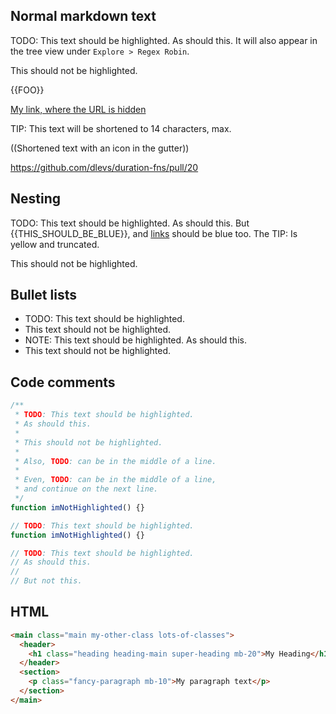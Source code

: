 ## Normal markdown text

TODO: This text should be highlighted.
As should this. It will also appear in the tree view under `Explore > Regex Robin`.

This should not be highlighted.

{{FOO}}

[My link, where the URL is hidden](https://google.com)

TIP: This text will be shortened to 14 characters, max.

((Shortened text with an icon in the gutter))

https://github.com/dlevs/duration-fns/pull/20

## Nesting

TODO: This text should be highlighted.
As should this. But {{THIS_SHOULD_BE_BLUE}}, and [links](https://google.com) should be blue too.
The TIP: Is yellow and truncated.

This should not be highlighted.

## Bullet lists

- TODO: This text should be highlighted.
- This text should not be highlighted.
- NOTE: This text should be highlighted.
  As should this.
- This text should not be highlighted.

## Code comments

```typescript
/**
 * TODO: This text should be highlighted.
 * As should this.
 *
 * This should not be highlighted.
 *
 * Also, TODO: can be in the middle of a line.
 *
 * Even, TODO: can be in the middle of a line,
 * and continue on the next line.
 */
function imNotHighlighted() {}

// TODO: This text should be highlighted.
function imNotHighlighted() {}

// TODO: This text should be highlighted.
// As should this.
//
// But not this.
```

## HTML

```html
<main class="main my-other-class lots-of-classes">
  <header>
    <h1 class="heading heading-main super-heading mb-20">My Heading</h1>
  </header>
  <section>
    <p class="fancy-paragraph mb-10">My paragraph text</p>
  </section>
</main>
```
